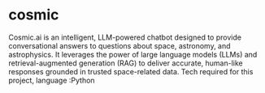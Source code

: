 # cosmic
Cosmic.ai is an intelligent, LLM-powered chatbot designed to provide conversational answers to questions about space, astronomy, and astrophysics. It leverages the power of large language models (LLMs) and retrieval-augmented generation (RAG) to deliver accurate, human-like responses grounded in trusted space-related data.
Tech required for this project,
language :Python